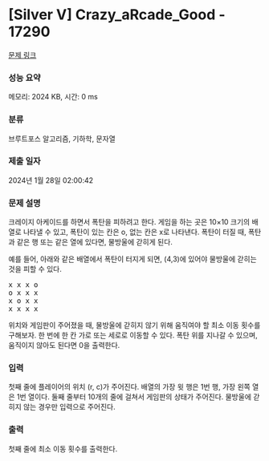 # [Silver V] Crazy_aRcade_Good - 17290 

[문제 링크](https://www.acmicpc.net/problem/17290) 

### 성능 요약

메모리: 2024 KB, 시간: 0 ms

### 분류

브루트포스 알고리즘, 기하학, 문자열

### 제출 일자

2024년 1월 28일 02:00:42

### 문제 설명

<p>크레이지 아케이드를 하면서 폭탄을 피하려고 한다. 게임을 하는 곳은 10×10 크기의 배열로 나타낼 수 있고, 폭탄이 있는 칸은 o, 없는 칸은 x로 나타낸다. 폭탄이 터질 때, 폭탄과 같은 행 또는 같은 열에 있다면, 물방울에 갇히게 된다.</p>

<p>예를 들어, 아래와 같은 배열에서 폭탄이 터지게 되면, (4,3)에 있어야 물방울에 갇히는 것을 피할 수 있다.</p>

<pre>x x x o
o x x x
x o x x
x x x x</pre>

<p>위치와 게임판이 주어졌을 때, 물방울에 갇히지 않기 위해 움직여야 할 최소 이동 횟수를 구해보자. 한 번에 한 칸 가로 또는 세로로 이동할 수 있다. 폭탄 위를 지나갈 수 있으며, 움직이지 않아도 된다면 0을 출력한다.</p>

### 입력 

 <p>첫째 줄에 플레이어의 위치 (r, c)가 주어진다. 배열의 가장 윗 행은 1번 행, 가장 왼쪽 열은 1번 열이다. 둘째 줄부터 10개의 줄에 걸쳐서 게임판의 상태가 주어진다. 물방울에 갇히지 않는 경우만 입력으로 주어진다.</p>

### 출력 

 <p>첫째 줄에 최소 이동 횟수를 출력한다.</p>


